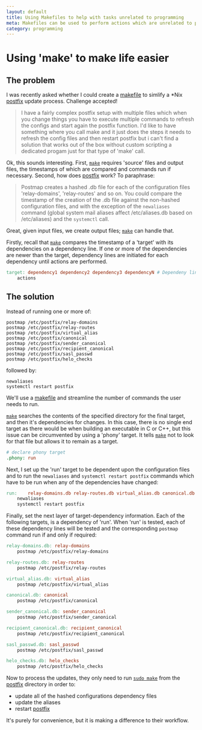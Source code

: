 ```yaml
---
layout: default
title: Using Makefiles to help with tasks unrelated to programming
meta: Makefiles can be used to perform actions which are unrelated to programming
category: programming
---
```


# Using 'make' to make life easier
 
## The problem
I was recently asked whether I could create a [makefile](https://www.gnu.org/software/make/) to simlify a *Nix [postfix](http://www.postfix.org/) update process.  Challenge accepted!

> I have a fairly complex postfix setup with multiple files which when you change things you have to execute multiple commands to refresh the configs and start again the postfix function.
> I'd like to have something where you call make and it just does the steps it needs to refresh the config files and then restart postfix
but i can't find a solution that works out of the box without custom scripting a dedicated progam just for that type of 'make' call.

Ok, this sounds interesting.  First, [`make`](https://www.gnu.org/software/make/) requires 'source' files and output files, the timestamps of which are compared and commands run if necessary.  Second, how does [postfix](http://www.postfix.org/) work?  To paraphrase:

> Postmap creates a hashed .db file for each of the configuration files 'relay-domains', 'relay-routes'  and so on. You could compare the timestamp of the creation of the .db file against the non-hashed configuration files, and with the exception of the `newaliases` command (global system mail aliases affect /etc/aliases.db based on /etc/aliases) and the `systemctl` call.

Great, given input files, we create output files; [`make`](https://www.gnu.org/software/make/) can handle that.

Firstly, recall that [`make`](https://www.gnu.org/software/make/) compares the timestamp of a 'target' with its dependencies on a dependency line.  If one or more of the dependencies are newer than the target, dependency lines are initiated for each dependency until actions are performed.

```makefile
target: dependency1 dependency2 dependency3 dependencyN # Dependeny line
    actions 
```

## The solution

Instead of running one or more of: 

```
postmap /etc/postfix/relay-domains
postmap /etc/postfix/relay-routes
postmap /etc/postfix/virtual_alias
postmap /etc/postfix/canonical
postmap /etc/postfix/sender_canonical
postmap /etc/postfix/recipient_canonical
postmap /etc/postfix/sasl_passwd
postmap /etc/postfix/helo_checks
```

followed by:

```
newaliases
systemctl restart postfix
```

We'll use a [makefile](https://www.gnu.org/software/make/) and streamline the number of commands the user needs to run.

[`make`](https://www.gnu.org/software/make/) searches the contents of the specified directory for the final target, and then it's dependencies for changes.
In this case, there is no single end target as there would be when building an executable in C or C++, but this issue can be circumvented by using a 'phony' target.  It tells [`make`](https://www.gnu.org/software/make/) not to look for that file but allows it to remain as a target.


```makefile
# declare phony target
.phony: run
```

Next, I set up the 'run' target to be dependent upon the configuration files and to run the `newaliases` and `systemctl restart postfix` commands which have to be run when any of the dependencies have changed:

```makefile
run:    relay-domains.db relay-routes.db virtual_alias.db canonical.db sender_canonical.db recipient_canonical.db sasl_passwd.db helo_checks.db 
    newaliases
    systemctl restart postfix
```

Finally, set the next layer of target-dependency information.  Each of the following targets, is a dependency of 'run'.  When 'run' is tested, each of these dependency lines will be tested and the corresponding `postmap` command run if and only if required:

```makefile
relay-domains.db: relay-domains
    postmap /etc/postfix/relay-domains

relay-routes.db: relay-routes
    postmap /etc/postfix/relay-routes

virtual_alias.db: virtual_alias
    postmap /etc/postfix/virtual_alias

canonical.db: canonical
    postmap /etc/postfix/canonical

sender_canonical.db: sender_canonical
    postmap /etc/postfix/sender_canonical

recipient_canonical.db: recipient_canonical
    postmap /etc/postfix/recipient_canonical

sasl_passwd.db: sasl_passwd
    postmap /etc/postfix/sasl_passwd

helo_checks.db: helo_checks
    postmap /etc/postfix/helo_checks
```

Now to process the updates, they only need to run [`sudo make`](https://www.gnu.org/software/make/) from the [postfix](http://www.postfix.org/) directory in order to: 
* update all of the hashed configurations dependency files
* update the aliases
* restart [postfix](http://www.postfix.org/)

It's purely for convenience, but it is making a difference to their workflow.

